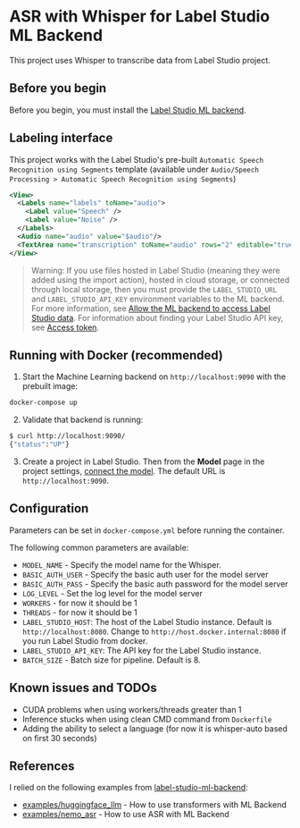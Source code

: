 # ASR with Whisper for Label Studio ML Backend

This project uses Whisper to transcribe data from Label Studio project.

## Before you begin

Before you begin, you must install the [Label Studio ML backend](https://github.com/HumanSignal/label-studio-ml-backend?tab=readme-ov-file#quickstart). 

## Labeling interface

This project works with the Label Studio's pre-built `Automatic Speech Recognition using Segments` template (available under `Audio/Speech Processing > Automatic Speech Recognition using Segments`)

```xml
<View>
  <Labels name="labels" toName="audio">
    <Label value="Speech" />
    <Label value="Noise" />
  </Labels>
  <Audio name="audio" value="$audio"/>
  <TextArea name="transcription" toName="audio" rows="2" editable="true" perRegion="true" required="true" />
</View>
```

> Warning: If you use files hosted in Label Studio (meaning they were added using the import action), hosted in cloud storage, or connected through local storage, then you must provide the `LABEL_STUDIO_URL` and `LABEL_STUDIO_API_KEY` environment variables to the ML backend. For more information, see [Allow the ML backend to access Label Studio data](https://labelstud.io/guide/ml#Allow-the-ML-backend-to-access-Label-Studio-data). For information about finding your Label Studio API key, see [Access token](https://labelstud.io/guide/user_account#Access-token).

## Running with Docker (recommended)

1. Start the Machine Learning backend on `http://localhost:9090` with the prebuilt image:

```bash
docker-compose up
```

2. Validate that backend is running:

```bash
$ curl http://localhost:9090/
{"status":"UP"}
```

3. Create a project in Label Studio. Then from the **Model** page in the project settings, [connect the model](https://labelstud.io/guide/ml#Connect-the-model-to-Label-Studio). The default URL is `http://localhost:9090`.

## Configuration

Parameters can be set in `docker-compose.yml` before running the container.

The following common parameters are available:
- `MODEL_NAME` - Specify the model name for the Whisper.
- `BASIC_AUTH_USER` - Specify the basic auth user for the model server
- `BASIC_AUTH_PASS` - Specify the basic auth password for the model server
- `LOG_LEVEL` - Set the log level for the model server
- `WORKERS` - for now it should be 1
- `THREADS` - for now it should be 1
- `LABEL_STUDIO_HOST`: The host of the Label Studio instance. Default is `http://localhost:8080`. Change to `http://host.docker.internal:8080` if you run Label Studio from docker.
- `LABEL_STUDIO_API_KEY`: The API key for the Label Studio instance.
- `BATCH_SIZE` - Batch size for pipeline. Default is 8.

## Known issues and TODOs
- CUDA problems when using workers/threads greater than 1
- Inference stucks when using clean CMD command from `Dockerfile`
- Adding the ability to select a language (for now it is whisper-auto based on first 30 seconds)

## References

I relied on the following examples from [label-studio-ml-backend](https://github.com/HumanSignal/label-studio-ml-backend):

- [examples/huggingface_llm](https://github.com/HumanSignal/label-studio-ml-backend/tree/master/label_studio_ml/examples/huggingface_llm) - How to use transformers with ML Backend
- [examples/nemo_asr](https://github.com/HumanSignal/label-studio-ml-backend/tree/master/label_studio_ml/examples/nemo_asr) - How to use ASR with ML Backend